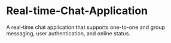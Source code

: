 # Real-time-Chat-Application
A real-time chat application that supports one-to-one and group messaging, user authentication, and online status.
